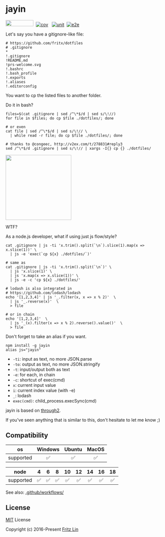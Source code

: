 # jayin

<a href="https://github.com/fritx/jayin"><img width="90" height="20" src="https://img.shields.io/badge/PRs-welcome-brightgreen.svg"></a>&nbsp;&nbsp;[![cov](https://we-cli.github.io/jayin/badges/coverage.svg)](https://github.com/fritx/jayin/actions/workflows/unit-test.yml)
&nbsp;&nbsp;[![unit](https://github.com/fritx/jayin/actions/workflows/unit-test.yml/badge.svg)](https://github.com/fritx/jayin/actions/workflows/unit-test.yml)&nbsp;&nbsp;[![e2e](https://github.com/fritx/jayin/actions/workflows/e2e-test.yml/badge.svg)](https://github.com/fritx/jayin/actions/workflows/e2e-test.yml)

Let's say you have a gitignore-like file:

```plain
# https://github.com/fritx/dotfiles
# .gitignore
*
!.gitignore
!README.md
!prs-welcome.svg
!.bashrc
!.bash_profile
!.exports
!.aliases
!.editorconfig
```

You want to cp the listed files to another folder.

Do it in bash?

```shell
files=$(cat .gitignore | sed /^\*$/d | sed s/\!//)
for file in $files; do cp $file ./dotfiles/; done

# or even
cat file | sed /^\*$/d | sed s/\!// \
  | while read -r file; do cp $file ./dotfiles/; done

# thanks to @congeec, http://v2ex.com/t/278831#reply3
sed /^\*$/d .gitignore | sed s/\!// | xargs -I{} cp {} ./dotfiles/
```

<a href="https://github.com/fritx/jayin"><img width="213" height="211" src="wtf.jpg"></a>

WTF?

As a node.js developer, what if using just js flow/style?

```shell
cat .gitignore | js -ti 'x.trim().split(`\n`).slice(1).map(x => x.slice(1))' \
  | js -e 'exec(`cp ${x} ./dotfiles/`)'

# same as
cat .gitignore | js -ti 'x.trim().split(`\n`)' \
  | js 'x.slice(1)' \
  | js 'x.map(x => x.slice(1))' \
  | js -e -c 'cp ${x} ./dotfiles/'
```

```shell
# lodash is also integrated in
# https://github.com/lodash/lodash
echo '[1,2,3,4]' | js '_.filter(x, x => x % 2)'  \
  | js '_.reverse(x)'  \
  > file

# or in chain
echo '[1,2,3,4]'  \
  | js '_(x).filter(x => x % 2).reverse().value()'  \
  > file
```

Don't forget to take an alias if you want.

```shell
npm install -g jayin
alias js="jayin"
```

- `-ti`: input as text, no more JSON.parse
- `-to`: output as text, no more JSON.stringify
- `-t`: input/output both as text
- `-e`: for each, in chain
- `-c`: shortcut of exec(cmd)
- `x`: current input value
- `i`: current index value (with -e)
- `_`: lodash
- `exec(cmd)`: child_process.execSync(cmd)

jayin is based on [through2](https://github.com/rvagg/through2).

If you've seen anything that is similar to this, don't hesitate to let me know ;)

## Compatibility

| os  | Windows | Ubuntu | MacOS |
|:---:|:---:|:---:|:---:|
| supported | ✅ | ✅ | ✅ |

| node    | 4 | 6 | 8 | 10 | 12 | 14 | 16 | 18 |
|:---:|:---:|:---:|:---:|:---:|:---:|:---:|:---:|:---:|
| supported    | ✅ | ✅ | ✅ | ✅ | ✅ | ✅ | ✅ | ✅ |

See also: [.github/workflows/](https://github.com/fritx/jayin/blob/dev/.github/workflows/)

## License

[MIT](https://github.com/fritx/jayin/blob/dev/LICENSE) License

Copyright (c) 2016-Present [Fritz Lin](https://github.com/fritx)
